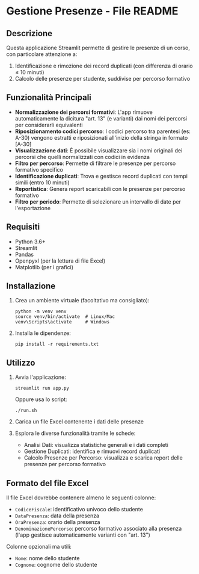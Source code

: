 # Gestione Presenze - File README

## Descrizione
Questa applicazione Streamlit permette di gestire le presenze di un corso, con particolare attenzione a:
1. Identificazione e rimozione dei record duplicati (con differenza di orario ≤ 10 minuti)
2. Calcolo delle presenze per studente, suddivise per percorso formativo

## Funzionalità Principali
- **Normalizzazione dei percorsi formativi**: L'app rimuove automaticamente la dicitura "art. 13" (e varianti) dai nomi dei percorsi per considerarli equivalenti
- **Riposizionamento codici percorso**: I codici percorso tra parentesi (es: A-30) vengono estratti e riposizionati all'inizio della stringa in formato [A-30]
- **Visualizzazione dati**: È possibile visualizzare sia i nomi originali dei percorsi che quelli normalizzati con codici in evidenza
- **Filtro per percorso**: Permette di filtrare le presenze per percorso formativo specifico
- **Identificazione duplicati**: Trova e gestisce record duplicati con tempi simili (entro 10 minuti)
- **Reportistica**: Genera report scaricabili con le presenze per percorso formativo
- **Filtro per periodo**: Permette di selezionare un intervallo di date per l'esportazione

## Requisiti
- Python 3.6+
- Streamlit
- Pandas
- Openpyxl (per la lettura di file Excel)
- Matplotlib (per i grafici)

## Installazione
1. Crea un ambiente virtuale (facoltativo ma consigliato):
   ```
   python -m venv venv
   source venv/bin/activate  # Linux/Mac
   venv\Scripts\activate     # Windows
   ```

2. Installa le dipendenze:
   ```
   pip install -r requirements.txt
   ```

## Utilizzo
1. Avvia l'applicazione:
   ```
   streamlit run app.py
   ```
   Oppure usa lo script:
   ```
   ./run.sh
   ```

2. Carica un file Excel contenente i dati delle presenze
3. Esplora le diverse funzionalità tramite le schede:
   - Analisi Dati: visualizza statistiche generali e i dati completi
   - Gestione Duplicati: identifica e rimuovi record duplicati
   - Calcolo Presenze per Percorso: visualizza e scarica report delle presenze per percorso formativo

## Formato del file Excel
Il file Excel dovrebbe contenere almeno le seguenti colonne:
- `CodiceFiscale`: identificativo univoco dello studente
- `DataPresenza`: data della presenza
- `OraPresenza`: orario della presenza
- `DenominazionePercorso`: percorso formativo associato alla presenza (l'app gestisce automaticamente varianti con "art. 13")

Colonne opzionali ma utili:
- `Nome`: nome dello studente
- `Cognome`: cognome dello studente
